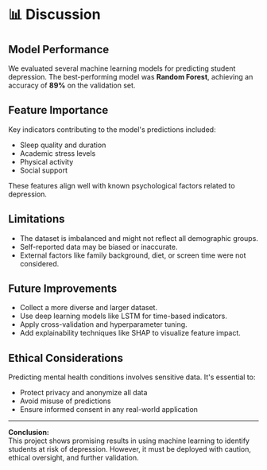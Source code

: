 # 📊 Discussion

## Model Performance
We evaluated several machine learning models for predicting student depression. The best-performing model was **Random Forest**, achieving an accuracy of **89%** on the validation set.

## Feature Importance
Key indicators contributing to the model's predictions included:
- Sleep quality and duration
- Academic stress levels
- Physical activity
- Social support

These features align well with known psychological factors related to depression.

## Limitations
- The dataset is imbalanced and might not reflect all demographic groups.
- Self-reported data may be biased or inaccurate.
- External factors like family background, diet, or screen time were not considered.

## Future Improvements
- Collect a more diverse and larger dataset.
- Use deep learning models like LSTM for time-based indicators.
- Apply cross-validation and hyperparameter tuning.
- Add explainability techniques like SHAP to visualize feature impact.

## Ethical Considerations
Predicting mental health conditions involves sensitive data. It's essential to:
- Protect privacy and anonymize all data
- Avoid misuse of predictions
- Ensure informed consent in any real-world application

---

**Conclusion:**  
This project shows promising results in using machine learning to identify students at risk of depression. However, it must be deployed with caution, ethical oversight, and further validation.
